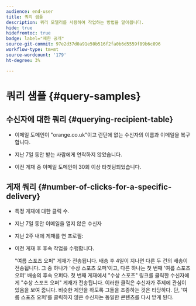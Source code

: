 ```yaml
---
audience: end-user
title: 쿼리 샘플
description: 쿼리 모델러를 사용하여 작업하는 방법을 알아봅니다.
hide: true
hidefromtoc: true
badge: label="제한 공개"
source-git-commit: 97e2d37d0a91e50b516f2fa0b6d5559f89b6c096
workflow-type: tm+mt
source-wordcount: '179'
ht-degree: 3%

---
```


# 쿼리 샘플 {#query-samples}

## 수신자에 대한 쿼리 {#querying-recipient-table}

* 이메일 도메인이 &quot;orange.co.uk&quot;이고 런던에 없는 수신자의 이름과 이메일을 복구합니다.

* 지난 7일 동안 받는 사람에게 연락하지 않았습니다.

* 이전 게재 중 이메일 도메인이 30회 이상 타겟팅되었습니다.

## 게재 쿼리 {#number-of-clicks-for-a-specific-delivery}

* 특정 게재에 대한 클릭 수.

* 지난 7일 동안 이메일을 열지 않은 수신자

* 지난 2주 내에 게재를 연 프로필:

* 이전 게재 후 후속 작업을 수행합니다.

  &quot;여름 스포츠 오퍼&quot; 게재가 전송됩니다. 배송 후 4일이 지나면 다른 두 건의 배송이 전송됩니다. 그 중 하나가 &#39;수상 스포츠 오퍼&#39;이고, 다른 하나는 첫 번째 &#39;여름 스포츠 오퍼&#39; 배송의 후속 오퍼다. 첫 번째 게재에서 &quot;수상 스포츠&quot; 링크를 클릭한 수신자에게 &quot;수상 스포츠 오퍼&quot; 게재가 전송됩니다. 이러한 클릭은 수신자가 주제에 관심이 있음을 보여 줍니다. 비슷한 제안을 하도록 그들을 조종하는 것은 타당하다. 단, &#39;여름 스포츠 오퍼&#39;를 클릭하지 않은 수신자는 동일한 콘텐츠를 다시 받게 된다.

